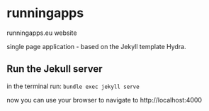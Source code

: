 # runningapps
runningapps.eu website 

single page application - based on the Jekyll template Hydra. 


## Run the Jekull server
in the terminal run: `bundle exec jekyll serve`  

now you can use your browser to navigate to http://localhost:4000

